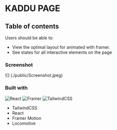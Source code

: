 # KADDU PAGE

## Table of contents

Users should be able to:

- View the optimal layout for animated with framer.
- See states for all interactive elements on the page

### Screenshot

![] (./public/Screenshot.jpeg)

### Built with

![React](https://img.shields.io/badge/react-%2320232a.svg?style=for-the-badge&logo=react&logoColor=%2361DAFB)
![Framer](https://img.shields.io/badge/Framer-black?style=for-the-badge&logo=framer&logoColor=blue)
![TailwindCSS](https://img.shields.io/badge/tailwindcss-%2338B2AC.svg?style=for-the-badge&logo=tailwind-css&logoColor=white)

- TailwindCSS
- React
- Framer Motion
- Locomotive 



